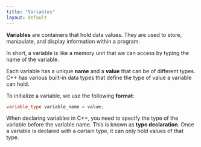 ```yaml
---
title: "Variables"
layout: default
---
```


**Variables** are containers that hold data values. They are used to store, manipulate, and display information within a program.

In short, a variable is like a memory unit that we can access by typing the name of the variable. 

Each variable has a unique **name** and a **value** that can be of different types. C++ has various built-in data types that define the type of value a variable can hold.

To initialize a variable, we use the following **format**:

```cpp
variable_type variable_name = value;
```

When declaring variables in C++, you need to specify the type of the variable before the variable name. This is known as **type declaration**. Once a variable is declared with a certain type, it can only hold values of that type.
